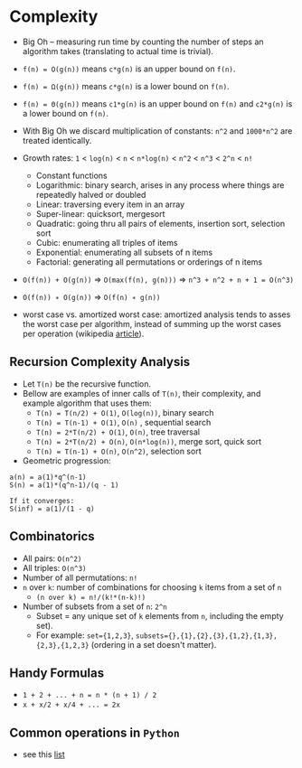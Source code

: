 # Complexity

- Big Oh – measuring run time by counting the number of steps an algorithm takes (translating to actual time is trivial).
- `f(n) = O(g(n))` means `c*g(n)` is an upper bound on `f(n)`.
- `f(n) = Ω(g(n))` means `c*g(n)` is a lower bound on `f(n)`.
- `f(n) = Θ(g(n))` means `c1*g(n)` is an upper bound on `f(n)` and `c2*g(n)` is a lower bound on `f(n)`.
- With Big Oh we discard multiplication of constants: `n^2` and `1000*n^2` are treated identically.
- Growth rates: `1` < `log(n)` < `n` < `n*log(n)` < `n^2` < `n^3` < `2^n` < `n!`
    - Constant functions
    - Logarithmic: binary search, arises in any process where things are repeatedly halved or doubled
    - Linear: traversing every item in an array
    - Super-linear: quicksort, mergesort
    - Quadratic: going thru all pairs of elements, insertion sort, selection sort
    - Cubic: enumerating all triples of items
    - Exponential: enumerating all subsets of n items
    - Factorial: generating all permutations or orderings of n items
- `O(f(n)) + O(g(n))` => `O(max(f(n), g(n)))` => `n^3 + n^2 + n + 1 = O(n^3)`
- `O(f(n)) ∗ O(g(n))` => `O(f(n) ∗ g(n))`

- worst case vs. amortized worst case: amortized analysis tends to asses the worst case per algorithm, instead of summing up the worst cases per operation (wikipedia [article](https://en.wikipedia.org/wiki/Amortized_analysis)).

## Recursion Complexity Analysis

- Let `T(n)` be the recursive function.
- Bellow are examples of inner calls of `T(n)`, their complexity, and example algorithm that uses them:
    - `T(n) = T(n/2) + O(1)`, `O(log(n))`, binary search
    - `T(n) = T(n-1) + O(1)`, `O(n)` , sequential search
    - `T(n) = 2*T(n/2) + O(1)`, `O(n)`, tree traversal
    - `T(n) = 2*T(n/2) + O(n)`, `O(n*log(n))`, merge sort, quick sort
    - `T(n) = T(n-1) + O(n)`, `O(n^2)`, selection sort
- Geometric progression:

```
a(n) = a(1)*q^(n-1)
S(n) = a(1)*(q^n-1)/(q - 1)

If it converges:
S(inf) = a(1)/(1 - q)
```

## Combinatorics

- All pairs: `O(n^2)`
- All triples: `O(n^3)`
- Number of all permutations: `n!`
- `n` over `k`: number of combinations for choosing `k` items from a set of `n`
    - `(n over k) = n!/(k!*(n-k)!)`
- Number of subsets from a set of `n`: `2^n`
    - Subset = any unique set of `k` elements from `n`, including the empty set).
    - For example: `set={1,2,3}`, `subsets={},{1},{2},{3},{1,2},{1,3},{2,3},{1,2,3}` (ordering in a set doesn't matter).

## Handy Formulas

- `1 + 2 + ... + n = n * (n + 1) / 2`
- `x + x/2 + x/4 + ... = 2x`


## Common operations in `Python`

- see this [list](https://wiki.python.org/moin/TimeComplexity)



